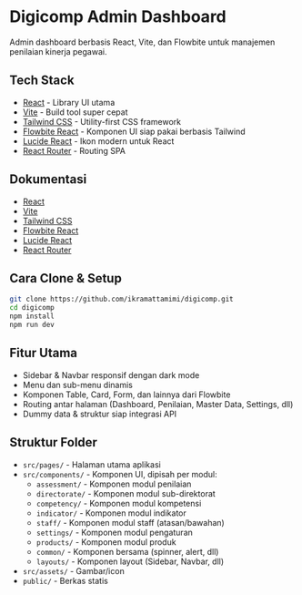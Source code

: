 
# Digicomp Admin Dashboard

Admin dashboard berbasis React, Vite, dan Flowbite untuk manajemen penilaian kinerja pegawai.

## Tech Stack

- [React](https://react.dev/) - Library UI utama
- [Vite](https://vitejs.dev/) - Build tool super cepat
- [Tailwind CSS](https://tailwindcss.com/) - Utility-first CSS framework
- [Flowbite React](https://flowbite-react.com/) - Komponen UI siap pakai berbasis Tailwind
- [Lucide React](https://lucide.dev/) - Ikon modern untuk React
- [React Router](https://reactrouter.com/) - Routing SPA

## Dokumentasi

- [React](https://react.dev/learn)
- [Vite](https://vitejs.dev/guide/)
- [Tailwind CSS](https://tailwindcss.com/docs)
- [Flowbite React](https://flowbite-react.com/docs/getting-started/)
- [Lucide React](https://lucide.dev/docs/usage/react/)
- [React Router](https://reactrouter.com/en/main/start/overview)

## Cara Clone & Setup

```bash
git clone https://github.com/ikramattamimi/digicomp.git
cd digicomp
npm install
npm run dev
```

## Fitur Utama

- Sidebar & Navbar responsif dengan dark mode
- Menu dan sub-menu dinamis
- Komponen Table, Card, Form, dan lainnya dari Flowbite
- Routing antar halaman (Dashboard, Penilaian, Master Data, Settings, dll)
- Dummy data & struktur siap integrasi API

## Struktur Folder

- `src/pages/` - Halaman utama aplikasi
- `src/components/` - Komponen UI, dipisah per modul:
  - `assessment/` - Komponen modul penilaian
  - `directorate/` - Komponen modul sub-direktorat
  - `competency/` - Komponen modul kompetensi
  - `indicator/` - Komponen modul indikator
  - `staff/` - Komponen modul staff (atasan/bawahan)
  - `settings/` - Komponen modul pengaturan
  - `products/` - Komponen modul produk
  - `common/` - Komponen bersama (spinner, alert, dll)
  - `layouts/` - Komponen layout (Sidebar, Navbar, dll)
- `src/assets/` - Gambar/icon
- `public/` - Berkas statis
